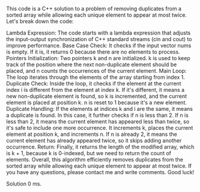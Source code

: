 This code is a C++ solution to a problem of removing duplicates from a sorted array while allowing each unique element to appear at most twice. Let's break down the code:

Lambda Expression: The code starts with a lambda expression that adjusts the input-output synchronization of C++ standard streams (cin and cout) to improve performance.
Base Case Check: It checks if the input vector nums is empty. If it is, it returns 0 because there are no elements to process.
Pointers Initialization: Two pointers k and n are initialized. k is used to keep track of the position where the next non-duplicate element should be placed, and n counts the occurrences of the current element.
Main Loop: The loop iterates through the elements of the array starting from index 1.
Duplicate Check: Inside the loop, it checks if the element at the current index i is different from the element at index k. If it's different, it means a new non-duplicate element is found, so k is incremented, and the current element is placed at position k. n is reset to 1 because it's a new element.
Duplicate Handling: If the elements at indices k and i are the same, it means a duplicate is found. In this case, it further checks if n is less than 2. If n is less than 2, it means the current element has appeared less than twice, so it's safe to include one more occurrence. It increments k, places the current element at position k, and increments n. If n is already 2, it means the current element has already appeared twice, so it skips adding another occurrence.
Return: Finally, it returns the length of the modified array, which is k + 1, because k is 0-indexed, but we need to return the count of elements.
Overall, this algorithm efficiently removes duplicates from the sorted array while allowing each unique element to appear at most twice.
If you have any questions, please contact me and write comments. Good luck!

Solution 0 ms.
